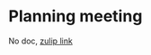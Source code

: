 # Planning meeting

No doc, [zulip link](https://rust-lang.zulipchat.com/#narrow/stream/326132-t-types.2Fmeetings/topic/2022.E2.80.9006.E2.80.9003)
